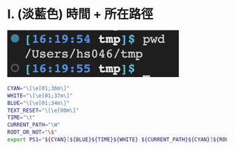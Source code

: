 

# I. (淡藍色) 時間 + 所在路徑

![PS1-time+path](./../img/PS1-time-path.png)

```sh
CYAN="\[\e[01;36m\]"
WHITE="\[\e[01;37m\]"
BLUE="\[\e[01;34m\]"
TEXT_RESET="\[\e[00m\]"
TIME="\t"
CURRENT_PATH="\W"
ROOT_OR_NOT="\$"
export PS1="${CYAN}[${BLUE}${TIME}${WHITE} ${CURRENT_PATH}${CYAN}]${ROOT_OR_NOT}${TEXT_RESET} "

```
